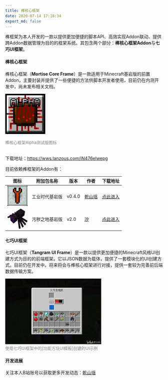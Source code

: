 ```yaml
---
title: 榫核心框架
date: 2020-07-14 17:18:34
export_md: false
---
```


榫框架为本人开发的一款以提供更加便捷的脚本API、高效实现Addon联动、提供跨Addon数据管理为目的的框架系统。其包含两个部分：**榫核心框架Addon**与**七巧UI框架**。

#### 榫核心框架

榫核心框架（**Mortise Core Frame**）是一款适用于Minecraft基岩版的前置Addon，主要封装并提供了一些便捷的方法供脚本开发者使用，目前仍在内测开发中，尚未发布相关文档。

<img src="\mortise\images\mortise_icon.png" style="width:128px;height:128px"></img>

<!---<div style="width:100%"><div style="display:flex;position:absolute;left:40%;color:grey;font-size:13px;align-items:center">榫核心框架Alpha测试版图标</div></div>--->

<div style="width:100%"><div style="color:grey;font-size:13px">榫核心框架Alpha测试版图标</div></div>

</br>

下载地址：https://wws.lanzous.com/iN476elwepg

目前依赖榫框架的Addon有：

| 图标                                                         | 附加包名称     | 版本   | 作者                                          | 下载地址                                            |
| ------------------------------------------------------------ | -------------- | ------ | --------------------------------------------- | --------------------------------------------------- |
| <img src="\mortise\images\icib_icon.png" style="width:64px;height:64px"/> | 工业时代基岩版 | v0.4.0 | [乾山瑶](https://space.bilibili.com/15122547) | [点此进入](/works/icib/index.html)                  |
| <img src="\mortise\images\mswy_icon.png" style="width:64px;height:64px"/> | 污秽之地基岩版 | v2.0   | [汐](https://space.bilibili.com/401779175)    | [点此进入](https://www.bilibili.com/read/cv6769795) |

#### 七巧UI框架

七巧UI框架（**Tangram UI Frame**）是一款以提供更加便捷的Minecraft风格UI创建方式为目的的前端框架。它以JSON数据为载体，提供了一套模块化的UI创建方式。目前仍在开发中。将来将会与榫核心框架进行对接，提供一套较为完善前后端数据传输方案。

<img src="/mortise/images/tangram.jpg" style="zoom:30%" />

 

</br>

<div style="width:100%"><div style="color:grey;font-size:13px">使用七巧UI框架中的[功能方块UI模板]创建的UI示例</div></div>

#### 开发进展

关注本人B站账号以获取更多开发动态：[乾山瑶](https://space.bilibili.com/15122547)